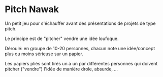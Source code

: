 # Pitch Nawak

Un petit jeu pour s'échauffer avant des présentations de projets de type pitch.

Le principe est de "pitcher" vendre une idée loufoque.

Déroulé: en groupe de 10-20 personnes, chacun note une idée/concept plus ou moins sérieuse sur un papier.

Les papiers pliés sont tirés un à un par différentes personnes qui doivent pitcher ("vendre") l'idée de manière drole, absurde, ...
